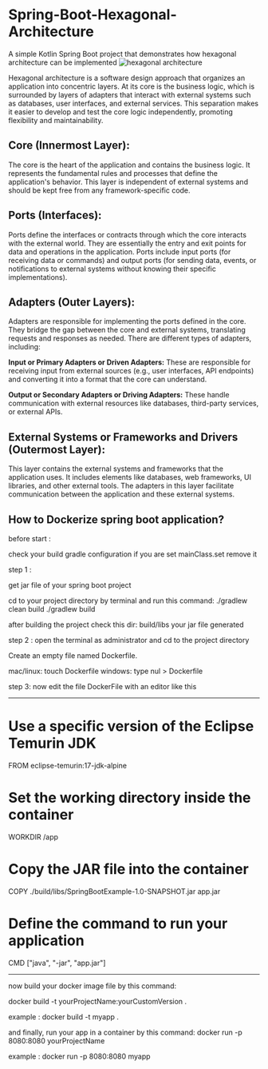 # Spring-Boot-Hexagonal-Architecture
A simple Kotlin Spring Boot project that demonstrates how hexagonal architecture can be implemented
![hexagonal architecture](https://user-images.githubusercontent.com/34120686/266601786-0e55689f-47b6-407c-a5de-55feaaf1933c.jpg)

Hexagonal architecture is a software design approach that organizes an application into concentric layers.
At its core is the business logic, which is surrounded by layers of adapters that interact with external systems such as databases, user interfaces, and external services.
This separation makes it easier to develop and test the core logic independently, promoting flexibility and maintainability.

## **Core (Innermost Layer):**

The core is the heart of the application and contains the business logic.
It represents the fundamental rules and processes that define the application's behavior.
This layer is independent of external systems and should be kept free from any framework-specific code.

## **Ports (Interfaces):**

Ports define the interfaces or contracts through which the core interacts with the external world.
They are essentially the entry and exit points for data and operations in the application.
Ports include input ports (for receiving data or commands) and output ports (for sending data, events, or notifications to external systems without knowing their specific implementations).

## **Adapters (Outer Layers):**

Adapters are responsible for implementing the ports defined in the core.
They bridge the gap between the core and external systems, translating requests and responses as needed.
There are different types of adapters, including:

**Input or Primary Adapters or Driven Adapters:** These are responsible for receiving input from external sources (e.g., user interfaces, API endpoints) and converting it into a format that the core can understand.

**Output or Secondary Adapters or Driving Adapters:** These handle communication with external resources like databases, third-party services, or external APIs.

## **External Systems or Frameworks and Drivers (Outermost Layer):**

This layer contains the external systems and frameworks that the application uses.
It includes elements like databases, web frameworks, UI libraries, and other external tools.
The adapters in this layer facilitate communication between the application and these external systems.


## **How to Dockerize spring boot application?**

before start :

check your build gradle configuration if you are set mainClass.set remove it

step 1 :

get jar file of your spring boot project

cd to your project directory by terminal and run this command:
./gradlew clean build
./gradlew build 

after building the project check this dir:
build/libs
your jar file generated

step 2 :
open the terminal as administrator and cd to the project directory

Create an empty file named Dockerfile.

mac/linux: touch Dockerfile
windows: type nul > Dockerfile

step 3:
now edit the file DockerFile with an editor like this
_______________________________________________________________________

# Use a specific version of the Eclipse Temurin JDK
FROM eclipse-temurin:17-jdk-alpine

# Set the working directory inside the container
WORKDIR /app

# Copy the JAR file into the container
COPY ./build/libs/SpringBootExample-1.0-SNAPSHOT.jar app.jar

# Define the command to run your application
CMD ["java", "-jar", "app.jar"]
_______________________________________________________________________

now build your docker image file by this command:

docker build -t yourProjectName:yourCustomVersion .

example : 
docker build -t myapp .

and finally, run your app in a container by this command:
docker run -p 8080:8080 yourProjectName

example :
docker run -p 8080:8080 myapp
